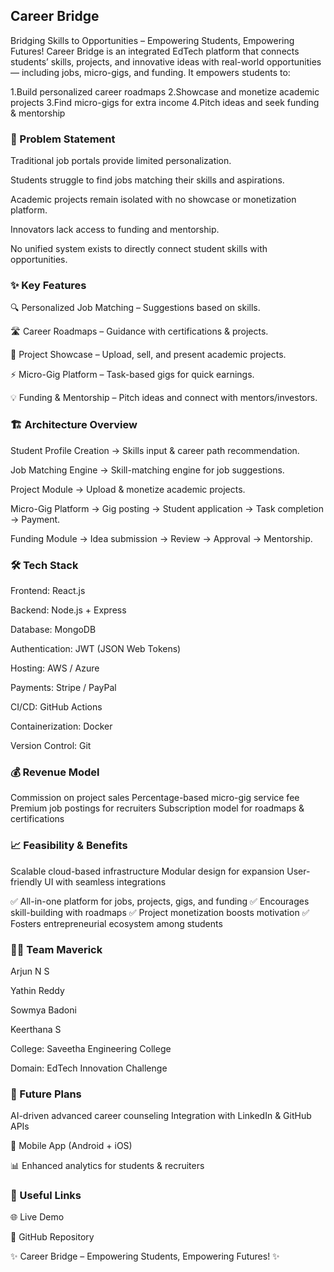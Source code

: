 ##  Career Bridge

Bridging Skills to Opportunities – Empowering Students, Empowering Futures!
Career Bridge is an integrated EdTech platform that connects students’ skills, projects, and innovative ideas with real-world opportunities — including jobs, micro-gigs, and funding.
It empowers students to:

1.Build personalized career roadmaps
2.Showcase and monetize academic projects
3.Find micro-gigs for extra income
4.Pitch ideas and seek funding & mentorship

### 📝 Problem Statement

Traditional job portals provide limited personalization.

Students struggle to find jobs matching their skills and aspirations.

Academic projects remain isolated with no showcase or monetization platform.

Innovators lack access to funding and mentorship.

No unified system exists to directly connect student skills with opportunities.

### ✨ Key Features

🔍 Personalized Job Matching – Suggestions based on skills.

🛣️ Career Roadmaps – Guidance with certifications & projects.

📂 Project Showcase – Upload, sell, and present academic projects.

⚡ Micro-Gig Platform – Task-based gigs for quick earnings.

💡 Funding & Mentorship – Pitch ideas and connect with mentors/investors.

### 🏗️ Architecture Overview

Student Profile Creation → Skills input & career path recommendation.

Job Matching Engine → Skill-matching engine for job suggestions.

Project Module → Upload & monetize academic projects.

Micro-Gig Platform → Gig posting → Student application → Task completion → Payment.

Funding Module → Idea submission → Review → Approval → Mentorship.

### 🛠️ Tech Stack

Frontend: React.js

Backend: Node.js + Express

Database: MongoDB

Authentication: JWT (JSON Web Tokens)

Hosting: AWS / Azure

Payments: Stripe / PayPal

CI/CD: GitHub Actions

Containerization: Docker

Version Control: Git

### 💰 Revenue Model

 Commission on project sales
 Percentage-based micro-gig service fee
 Premium job postings for recruiters
 Subscription model for roadmaps & certifications

### 📈 Feasibility & Benefits

 Scalable cloud-based infrastructure
 Modular design for expansion
 User-friendly UI with seamless integrations

✅ All-in-one platform for jobs, projects, gigs, and funding
✅ Encourages skill-building with roadmaps
✅ Project monetization boosts motivation
✅ Fosters entrepreneurial ecosystem among students

### 👨‍💻 Team Maverick

Arjun N S

Yathin Reddy

Sowmya Badoni

Keerthana S

College: Saveetha Engineering College

Domain: EdTech Innovation Challenge

### 🔮 Future Plans

AI-driven advanced career counseling
Integration with LinkedIn & GitHub APIs

📱 Mobile App (Android + iOS)

📊 Enhanced analytics for students & recruiters

### 🔗 Useful Links

🌐 Live Demo

📂 GitHub Repository

✨ Career Bridge – Empowering Students, Empowering Futures! ✨





